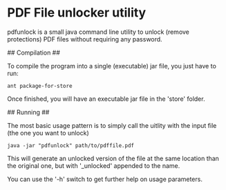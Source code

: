 # PDF File unlocker utility #

pdfunlock is a small java command line utility to unlock (remove protections) PDF files without requiring any password.

## Compilation ##

To compile the program into a single (executable) jar file, you just have to run:

	ant package-for-store

Once finished, you will have an executable jar file in the 'store' folder.

## Running ##

The most basic usage pattern is to simply call the uitlity with the input file (the one you want to unlock)

	java -jar "pdfunlock" path/to/pdffile.pdf

This will generate an unlocked version of the file at the same location than the original one, but with '_unlocked' appended to the name.

You can use the '-h' switch to get further help on usage parameters.
